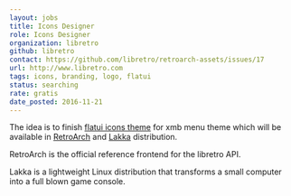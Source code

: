 ```yaml
---
layout: jobs
title: Icons Designer
role: Icons Designer
organization: libretro
github: libretro
contact: https://github.com/libretro/retroarch-assets/issues/17
url: http://www.libretro.com
tags: icons, branding, logo, flatui
status: searching
rate: gratis
date_posted: 2016-11-21
---
```

The idea is to finish [flatui icons theme](https://github.com/libretro/retroarch-assets/issues/17) for xmb menu theme which will be available in [RetroArch](http://www.libretro.com/index.php/retroarch-2) and [Lakka](http://www.lakka.tv) distribution.

RetroArch is the official reference frontend for the libretro API.

Lakka is a lightweight Linux distribution that transforms a small computer into a full blown game console.
